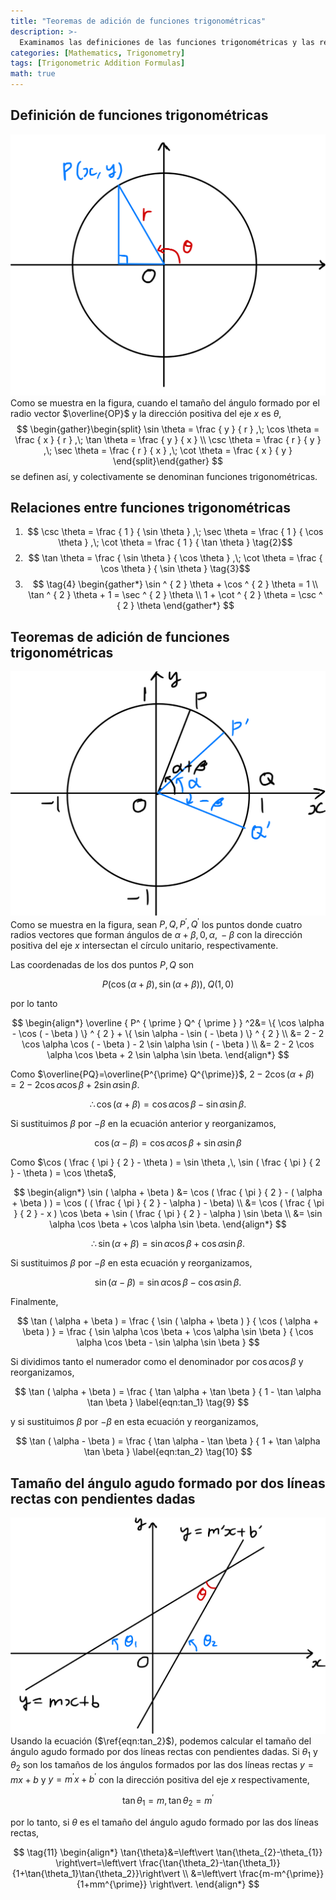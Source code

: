 ```yaml
---
title: "Teoremas de adición de funciones trigonométricas"
description: >-
  Examinamos las definiciones de las funciones trigonométricas y las relaciones entre ellas, y de ahí derivamos los teoremas de adición de funciones trigonométricas y fórmulas relacionadas.
categories: [Mathematics, Trigonometry]
tags: [Trigonometric Addition Formulas]
math: true
---
```


## Definición de funciones trigonométricas
![Unit Circle and Radius Vector](/assets/img/trigonometry/definition.png)
Como se muestra en la figura, cuando el tamaño del ángulo formado por el radio vector $\overline{OP}$ y la dirección positiva del eje $x$ es $\theta$,
$$
\begin{gather}\begin{split}
\sin \theta = \frac { y } { r } ,\; \cos \theta = \frac { x } { r } ,\; \tan \theta = \frac { y } { x } \\ \csc \theta = \frac { r } { y } ,\; \sec \theta = \frac { r } { x } ,\; \cot \theta = \frac { x } { y } \end{split}\end{gather}
$$
se definen así, y colectivamente se denominan funciones trigonométricas.

## Relaciones entre funciones trigonométricas
1. $$ \csc \theta = \frac { 1 } { \sin \theta } ,\; \sec \theta = \frac { 1 } { \cos \theta } ,\; \cot \theta = \frac { 1 } { \tan \theta } \tag{2}$$
2. $$ \tan \theta = \frac { \sin \theta } { \cos \theta } ,\; \cot \theta = \frac { \cos \theta } { \sin \theta } \tag{3}$$
3. $$ \tag{4} \begin{gather*}
\sin ^ { 2 } \theta + \cos ^ { 2 } \theta = 1 \\
\tan ^ { 2 } \theta + 1 = \sec ^ { 2 } \theta \\
1 + \cot ^ { 2 } \theta = \csc ^ { 2 } \theta 
\end{gather*} 
$$

## Teoremas de adición de funciones trigonométricas
![Deriving the Trigonometric Addition Formulas](/assets/img/trigonometry/trigonometric-addition-formulas.png)
Como se muestra en la figura, sean $P, Q, P^{\prime}, Q^{\prime}$ los puntos donde cuatro radios vectores que forman ángulos de $\alpha+\beta,\, 0,\, \alpha,\, -\beta$ con la dirección positiva del eje $x$ intersectan el círculo unitario, respectivamente.

Las coordenadas de los dos puntos $P, Q$ son

$$
P(\cos(\alpha+\beta), \sin(\alpha+\beta)),\; Q(1,0)
$$

por lo tanto

$$
\begin{align*} \overline { P^ { \prime } Q^ { \prime } } ^2&= \{ \cos \alpha - \cos ( - \beta ) \} ^ { 2 } + \{ \sin \alpha - \sin ( - \beta ) \} ^ { 2 } \\
&= 2 - 2 \cos \alpha \cos ( - \beta ) - 2 \sin \alpha \sin ( - \beta ) \\
&= 2 - 2 \cos \alpha \cos \beta + 2 \sin \alpha \sin \beta. \end{align*}
$$

Como $\overline{PQ}=\overline{P^{\prime} Q^{\prime}}$, $2 - 2 \cos ( \alpha + \beta ) = 2 - 2 \cos \alpha \cos \beta + 2 \sin \alpha \sin \beta.$

$$
 \therefore \cos ( \alpha + \beta ) = \cos \alpha \cos \beta - \sin \alpha \sin \beta. \label{eqn:cos_1} \tag{5}
$$

Si sustituimos $\beta$ por $-\beta$ en la ecuación anterior y reorganizamos,

$$
\cos ( \alpha - \beta ) = \cos \alpha \cos \beta + \sin \alpha \sin \beta \label{eqn:cos_2} \tag{6}
$$

Como $\cos ( \frac { \pi } { 2 } - \theta ) = \sin \theta ,\, \sin ( \frac { \pi } { 2 } - \theta ) = \cos \theta$,

$$
\begin{align*} \sin ( \alpha + \beta ) &= \cos ( \frac { \pi } { 2 } - ( \alpha + \beta ) ) = \cos ( ( \frac { \pi } { 2 } - \alpha ) - \beta) \\ &= \cos ( \frac { \pi } { 2 } - x ) \cos \beta + \sin ( \frac { \pi } { 2 } - \alpha ) \sin \beta \\ &= \sin \alpha \cos \beta + \cos \alpha \sin \beta. \end{align*}
$$

$$
\therefore \sin ( \alpha + \beta ) = \sin \alpha \cos \beta + \cos \alpha \sin \beta. \label{eqn:sin_1} \tag{7}
$$

Si sustituimos $\beta$ por $-\beta$ en esta ecuación y reorganizamos,

$$
\sin ( \alpha - \beta ) = \sin \alpha \cos \beta - \cos \alpha \sin \beta. \label{eqn:sin_2} \tag{8}
$$

Finalmente,

$$
\tan ( \alpha + \beta ) = \frac { \sin ( \alpha + \beta ) } { \cos ( \alpha + \beta ) } = \frac { \sin \alpha \cos \beta + \cos \alpha \sin \beta } { \cos \alpha \cos \beta - \sin \alpha \sin \beta }
$$

Si dividimos tanto el numerador como el denominador por $\cos{\alpha} \cos{\beta}$ y reorganizamos,

$$
\tan ( \alpha + \beta ) = \frac { \tan \alpha + \tan \beta } { 1 - \tan \alpha \tan \beta } \label{eqn:tan_1} \tag{9}
$$

y si sustituimos $\beta$ por $-\beta$ en esta ecuación y reorganizamos,

$$
\tan ( \alpha - \beta ) = \frac { \tan \alpha - \tan \beta } { 1 + \tan \alpha \tan \beta } \label{eqn:tan_2} \tag{10}
$$

## Tamaño del ángulo agudo formado por dos líneas rectas con pendientes dadas
![Angle formed by two lines](/assets/img/trigonometry/angle-formed-by-two-lines.png)
Usando la ecuación ($\ref{eqn:tan_2}$), podemos calcular el tamaño del ángulo agudo formado por dos líneas rectas con pendientes dadas. Si $\theta_{1}$ y $\theta_{2}$ son los tamaños de los ángulos formados por las dos líneas rectas $y=mx+b$ y $y=m^{\prime} x+b^{\prime}$ con la dirección positiva del eje $x$ respectivamente,

$$
\tan{\theta_{1}}=m,\, \tan{\theta_{2}}=m^{\prime}
$$

por lo tanto, si $\theta$ es el tamaño del ángulo agudo formado por las dos líneas rectas,

$$
\tag{11} \begin{align*}
\tan{\theta}&=\left\vert \tan{\theta_{2}-\theta_{1}} \right\vert=\left\vert \frac{\tan{\theta_2}-\tan{\theta_1}}{1+\tan{\theta_1}\tan{\theta_2}}\right\vert \\
&=\left\vert \frac{m-m^{\prime}}{1+mm^{\prime}} \right\vert.
\end{align*}
$$
